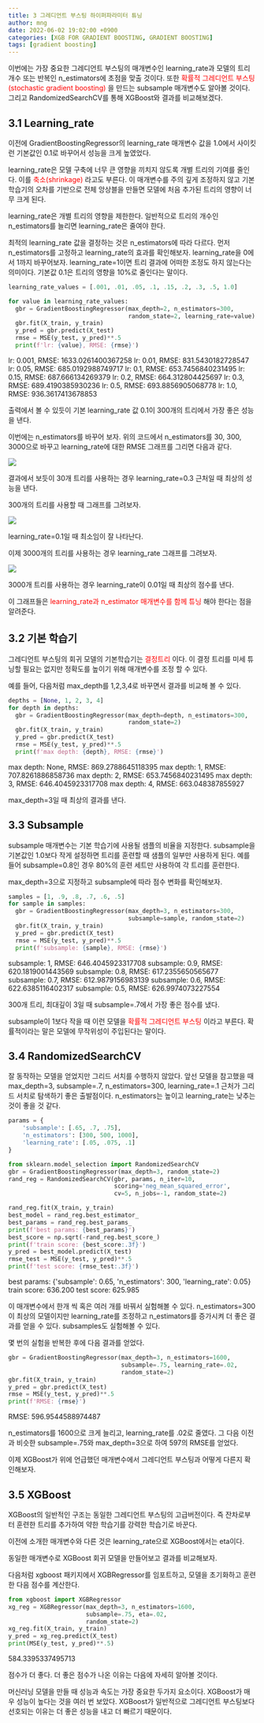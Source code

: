 ```yaml
---
title: 3 그레디언트 부스팅 하이퍼파라미터 튜닝
author: mng
date: 2022-06-02 19:02:00 +0900
categories: [XGB FOR GRADIENT BOOSTING, GRADIENT BOOSTING]
tags: [gradient boosting]
---
```


이번에는 가장 중요한 그레디언트 부스팅의 매개변수인 learning_rate과 모델의 트리 개수 또는 반복인 n_estimators에 초점을 맞출 것이다.
또한
<span style="color:red">
확률적 그레디언트 부스팅(stochastic gradient boosting)
</span>
을 만드는 subsample 매개변수도 알아볼 것이다.
그리고 RandomizedSearchCV를 통해 XGBoost와 결과를 비교해보겠다.

## 3.1 Learning_rate

이전에 GradientBoostingRegressor의 learning_rate 매개변수 값을 1.0에서 사이킷런 기본값인 0.1로 바꾸어서 성능을 크게 높였었다.

learning_rate은 모델 구축에 너무 큰 영향을 끼치지 않도록 개별 트리의 기여를 줄인다.
이를
<span style="color:red">
축소(shrinkage)
</span>
라고도 부른다.
이 매개변수를 주의 깊게 조정하지 않고 기본 학습기의 오차를 기반으로 전체 앙상블을 만들면 모델에 처음 추가된 트리의 영향이 너무 크게 된다.

learning_rate은 개별 트리의 영향을 제한한다. 일반적으로 트리의 개수인 n_estimators를 늘리면 learning_rate은 줄여야 한다.

최적의 learning_rate 값을 결정하는 것은 n_estimators에 따라 다르다. 먼저 n_estimators를 고정하고 learning_rate의 효과를 확인해보자. learning_rate을 0에서 1까지 바꾸어보자. learning_rate=1이면 트리 결과에 어떠한 조정도 하지 않는다는 의미이다. 기본값 0.1은 트리의 영향을 10%로 줄인다는 말이다.

```python
learning_rate_values = [.001, .01, .05, .1, .15, .2, .3, .5, 1.0]

for value in learning_rate_values:
  gbr = GradientBoostingRegressor(max_depth=2, n_estimators=300,
                                  random_state=2, learning_rate=value)
  gbr.fit(X_train, y_train)
  y_pred = gbr.predict(X_test)
  rmse = MSE(y_test, y_pred)**.5
  print(f'lr: {value}, RMSE: {rmse}')
```

lr: 0.001, RMSE: 1633.0261400367258
lr: 0.01, RMSE: 831.5430182728547
lr: 0.05, RMSE: 685.0192988749717
lr: 0.1, RMSE: 653.7456840231495
lr: 0.15, RMSE: 687.666134269379
lr: 0.2, RMSE: 664.312804425697
lr: 0.3, RMSE: 689.4190385930236
lr: 0.5, RMSE: 693.8856905068778
lr: 1.0, RMSE: 936.3617413678853

출력에서 볼 수 있듯이 기본 learning_rate 값 0.1이 300개의 트리에서 가장 좋은 성능을 낸다.

이번에는 n_estimators를 바꾸어 보자. 위의 코드에서 n_estimators를 30, 300, 3000으로 바꾸고 learning_rate에 대한 RMSE 그래프를 그리면 다음과 같다.

<img src="/assets/img/gb-hptunning/fig30.png">

결과에서 보듯이 30개 트리를 사용하는 경우 learning_rate=0.3 근처일 때 최상의 성능을 낸다.

300개의 트리를 사용할 때 그래프를 그려보자.

<img src="/assets/img/gb-hptunning/fig300.png">

learning_rate=0.1일 때 최소임이 잘 나타난다.

이제 3000개의 트리를 사용하는 경우 learning_rate 그래프를 그려보자.

<img src="/assets/img/gb-hptunning/fig3000.png">

3000개 트리를 사용하는 경우 learning_rate이 0.01일 때 최상의 점수를 낸다.

이 그래프들은
<span style="color:red">
learning_rate과 n_estimator 매개변수를 함께 튜닝
</span>
해야 한다는 점을 알려준다.

## 3.2 기본 학습기

그레디언트 부스팅의 회귀 모델의 기본학습기는
<span style="color:red">
결정트리
</span>
이다. 이 결정 트리를 미세 튜닝할 필요는 없지만 정확도를 높이기 위해 매개변수를 조정 할 수 있다.

예를 들어, 다음처럼 max_depth를 1,2,3,4로 바꾸면서 결과를 비교해 볼 수 있다.

```python
depths = [None, 1, 2, 3, 4]
for depth in depths:
  gbr = GradientBoostingRegressor(max_depth=depth, n_estimators=300,
                                  random_state=2)
  gbr.fit(X_train, y_train)
  y_pred = gbr.predict(X_test)
  rmse = MSE(y_test, y_pred)**.5
  print(f'max depth: {depth}, RMSE: {rmse}')
```

max depth: None, RMSE: 869.2788645118395
max depth: 1, RMSE: 707.8261886858736
max depth: 2, RMSE: 653.7456840231495
max depth: 3, RMSE: 646.4045923317708
max depth: 4, RMSE: 663.048387855927

max_depth=3일 때 최상의 결과를 낸다.

## 3.3 Subsample

subsample 매개변수는 기본 학습기에 사용될 샘플의 비율을 지정한다. subsample을 기본값인 1.0보다 작게 설정하면 트리를 훈련할 때 샘플의 일부만 사용하게 된다. 예를 들어 subsample=0.8인 경우 80%의 훈련 세트만 사용하여 각 트리를 훈련한다.

max_depth=3으로 지정하고 subsample에 따라 점수 변화를 확인해보자.

```python
samples = [1, .9, .8, .7, .6, .5]
for sample in samples:
  gbr = GradientBoostingRegressor(max_depth=3, n_estimators=300,
                                  subsample=sample, random_state=2)
  gbr.fit(X_train, y_train)
  y_pred = gbr.predict(X_test)
  rmse = MSE(y_test, y_pred)**.5
  print(f'subsample: {sample}, RMSE: {rmse}')
```

subsample: 1, RMSE: 646.4045923317708
subsample: 0.9, RMSE: 620.1819001443569
subsample: 0.8, RMSE: 617.2355650565677
subsample: 0.7, RMSE: 612.9879156983139
subsample: 0.6, RMSE: 622.6385116402317
subsample: 0.5, RMSE: 626.9974073227554

300개 트리, 최대깊이 3일 때 subsample=.7에서 가장 좋은 점수를 냈다.

subsample이 1보다 작을 때 이런 모델을
<span style="color:red">
확률적 그레디언트 부스팅
</span>
이라고 부른다. 확률적이라는 말은 모델에 무작위성이 주입된다는 말이다.

## 3.4 RandomizedSearchCV

잘 동작하는 모델을 얻었지만 그리드 서치를 수행하지 않았다. 앞선 모델을 참고했을 때 max_depth=3, subsample=.7, n_estimators=300, learning_rate=.1 근처가 그리드 서치로 탐색하기 좋은 출발점이다. n_estimators는 높이고 learning_rate는 낮추는 것이 좋을 것 같다.

```python
params = {
    'subsample': [.65, .7, .75],
    'n_estimators': [300, 500, 1000],
    'learning_rate': [.05, .075, .1]
}

from sklearn.model_selection import RandomizedSearchCV
gbr = GradientBoostingRegressor(max_depth=3, random_state=2)
rand_reg = RandomizedSearchCV(gbr, params, n_iter=10,
                              scoring='neg_mean_squared_error',
                              cv=5, n_jobs=-1, random_state=2)

rand_reg.fit(X_train, y_train)
best_model = rand_reg.best_estimator_
best_params = rand_reg.best_params_
print(f'best params: {best_params}')
best_score = np.sqrt(-rand_reg.best_score_)
print(f'train score: {best_score:.3f}')
y_pred = best_model.predict(X_test)
rmse_test = MSE(y_test, y_pred)**.5
print(f'test score: {rmse_test:.3f}')
```

best params: {'subsample': 0.65, 'n_estimators': 300, 'learning_rate': 0.05}
train score: 636.200
test score: 625.985

이 매개변수에서 한개 씩 혹은 여러 개를 바꿔서 실험해볼 수 있다. n_estimators=300이 최상의 모델이지만 learning_rate를 조정하고 n_estimators를 증가시켜 더 좋은 결과를 얻을 수 있다. subsamples도 실험해볼 수 있다.

몇 번의 실험을 반복한 후에 다음 결과를 얻었다.

```python
gbr = GradientBoostingRegressor(max_depth=3, n_estimators=1600,
                                subsample=.75, learning_rate=.02,
                                random_state=2)
gbr.fit(X_train, y_train)
y_pred = gbr.predict(X_test)
rmse = MSE(y_test, y_pred)**.5
print(f'RMSE: {rmse}')
```

RMSE: 596.9544588974487

n_estimators를 1600으로 크게 늘리고, learning_rate를 .02로 줄였다. 그 다음 이전과 비슷한  subsample=.75와 max_depth=3으로 하여 597의 RMSE를 얻었다.

이제 XGBoost가 위에 언급했던 매개변수에서 그레디언트 부스팅과 어떻게 다른지 확인해보자.

## 3.5 XGBoost

XGBoost의 일반적인 구조는 동일한 그레디언트 부스팅의 고급버전이다. 즉 잔차로부터 훈련한 트리를 추가하여 약한 학습기를 강력한 학습기로 바꾼다.

이전에 소개한 매개변수와 다른 것은 learning_rate으로 XGBoost에서는 eta이다.

동일한 매개변수로 XGBoost 회귀 모델을 만들어보고 결과를 비교해보자.

다음처럼 xgboost 패키지에서 XGBRegressor를 임포트하고, 모델을 초기화하고 훈련한 다음 점수를 계산한다.

```python
from xgboost import XGBRegressor
xg_reg = XGBRegressor(max_depth=3, n_estimators=1600,
                      subsample=.75, eta=.02,
                      random_state=2)
xg_reg.fit(X_train, y_train)
y_pred = xg_reg.predict(X_test)
print(MSE(y_test, y_pred)**.5)
```

584.3395337495713

점수가 더 좋다. 더 좋은 점수가 나온 이유는 다음에 자세히 알아볼 것이다.

머신러닝 모델을 만들 때 성능과 속도는 가장 중요한 두가지 요소이다. XGBoost가 매우 성능이 높다는 것을 여러 번 보았다. XGBoost가 일반적으로 그레디언트 부스팅보다 선호되는 이유는 더 좋은 성능을 내고 더 빠르기 때문이다.
